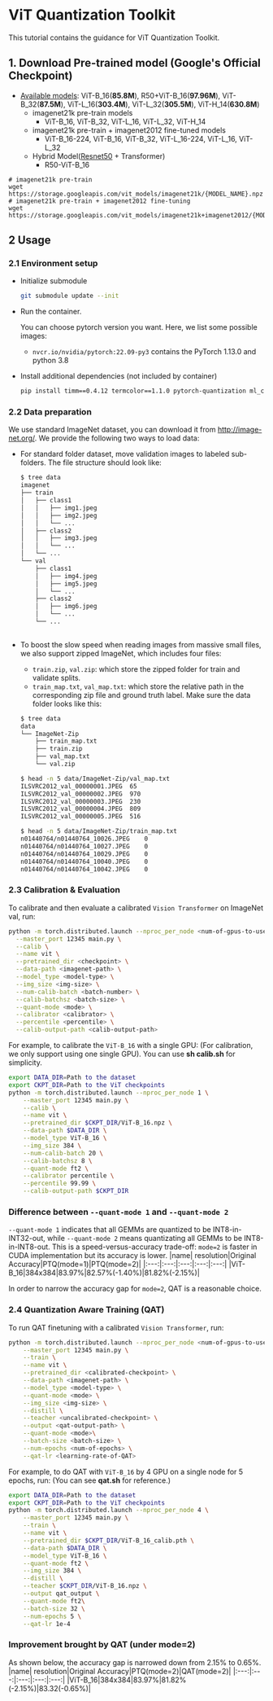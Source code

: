 # ViT Quantization Toolkit

This tutorial contains the guidance for ViT Quantization Toolkit.

## 1. Download Pre-trained model (Google's Official Checkpoint)

* [Available models](https://console.cloud.google.com/storage/vit_models/): ViT-B_16(**85.8M**), R50+ViT-B_16(**97.96M**), ViT-B_32(**87.5M**), ViT-L_16(**303.4M**), ViT-L_32(**305.5M**), ViT-H_14(**630.8M**)
  * imagenet21k pre-train models
    * ViT-B_16, ViT-B_32, ViT-L_16, ViT-L_32, ViT-H_14
  * imagenet21k pre-train + imagenet2012 fine-tuned models
    * ViT-B_16-224, ViT-B_16, ViT-B_32, ViT-L_16-224, ViT-L_16, ViT-L_32
  * Hybrid Model([Resnet50](https://github.com/google-research/big_transfer) + Transformer)
    * R50-ViT-B_16
```
# imagenet21k pre-train
wget https://storage.googleapis.com/vit_models/imagenet21k/{MODEL_NAME}.npz
# imagenet21k pre-train + imagenet2012 fine-tuning
wget https://storage.googleapis.com/vit_models/imagenet21k+imagenet2012/{MODEL_NAME}.npz
```
## 2 Usage

### 2.1 Environment setup

- Initialize submodule
    ```bash
    git submodule update --init
    ``` 

- Run the container.

    You can choose pytorch version you want. Here, we list some possible images:  
    - `nvcr.io/nvidia/pytorch:22.09-py3` contains the PyTorch 1.13.0 and python 3.8

- Install additional dependencies (not included by container)
    ```bash
    pip install timm==0.4.12 termcolor==1.1.0 pytorch-quantization ml_collections
    ```


### 2.2 Data preparation

We use standard ImageNet dataset, you can download it from http://image-net.org/. We provide the following two ways to
load data:

- For standard folder dataset, move validation images to labeled sub-folders. The file structure should look like:
  ```bash
  $ tree data
  imagenet
  ├── train
  │   ├── class1
  │   │   ├── img1.jpeg
  │   │   ├── img2.jpeg
  │   │   └── ...
  │   ├── class2
  │   │   ├── img3.jpeg
  │   │   └── ...
  │   └── ...
  └── val
      ├── class1
      │   ├── img4.jpeg
      │   ├── img5.jpeg
      │   └── ...
      ├── class2
      │   ├── img6.jpeg
      │   └── ...
      └── ...
 
  ```
- To boost the slow speed when reading images from massive small files, we also support zipped ImageNet, which includes
  four files:
    - `train.zip`, `val.zip`: which store the zipped folder for train and validate splits.
    - `train_map.txt`, `val_map.txt`: which store the relative path in the corresponding zip file and ground truth
      label. Make sure the data folder looks like this:

  ```bash
  $ tree data
  data
  └── ImageNet-Zip
      ├── train_map.txt
      ├── train.zip
      ├── val_map.txt
      └── val.zip
  
  $ head -n 5 data/ImageNet-Zip/val_map.txt
  ILSVRC2012_val_00000001.JPEG	65
  ILSVRC2012_val_00000002.JPEG	970
  ILSVRC2012_val_00000003.JPEG	230
  ILSVRC2012_val_00000004.JPEG	809
  ILSVRC2012_val_00000005.JPEG	516
  
  $ head -n 5 data/ImageNet-Zip/train_map.txt
  n01440764/n01440764_10026.JPEG	0
  n01440764/n01440764_10027.JPEG	0
  n01440764/n01440764_10029.JPEG	0
  n01440764/n01440764_10040.JPEG	0
  n01440764/n01440764_10042.JPEG	0
  ```

### 2.3 Calibration & Evaluation

To calibrate and then evaluate a calibrated `Vision Transformer` on ImageNet val, run:

```bash
python -m torch.distributed.launch --nproc_per_node <num-of-gpus-to-use> \
  --master_port 12345 main.py \
  --calib \
  --name vit \
  --pretrained_dir <checkpoint> \
  --data-path <imagenet-path> \
  --model_type <model-type> \
  --img_size <img-size> \
  --num-calib-batch <batch-number> \
  --calib-batchsz <batch-size> \
  --quant-mode <mode> \
  --calibrator <calibrator> \
  --percentile <percentile> \
  --calib-output-path <calib-output-path>
```

For example, to calibrate the `ViT-B_16` with a single GPU: (For calibration, we only support using one single GPU). You can use **sh calib.sh** for simplicity.

```bash
export DATA_DIR=Path to the dataset
export CKPT_DIR=Path to the ViT checkpoints
python -m torch.distributed.launch --nproc_per_node 1 \
    --master_port 12345 main.py \
    --calib \
    --name vit \
    --pretrained_dir $CKPT_DIR/ViT-B_16.npz \
    --data-path $DATA_DIR \
    --model_type ViT-B_16 \
    --img_size 384 \
    --num-calib-batch 20 \
    --calib-batchsz 8 \
    --quant-mode ft2 \
    --calibrator percentile \
    --percentile 99.99 \
    --calib-output-path $CKPT_DIR
```
### Difference between `--quant-mode 1` and `--quant-mode 2`
`--quant-mode 1` indicates that all GEMMs are quantized to be INT8-in-INT32-out, while `--quant-mode 2` means quantizating all GEMMs to be INT8-in-INT8-out. This is a speed-versus-accuracy trade-off: `mode=2` is faster in CUDA implementation but its accuracy is lower.
|name| resolution|Original Accuracy|PTQ(mode=1)|PTQ(mode=2)|
|:---:|:---:|:---:|:---:|:---:|
|ViT-B_16|384x384|83.97%|82.57%(-1.40%)|81.82%(-2.15%)|

In order to narrow the accuracy gap for `mode=2`, QAT is a reasonable choice.

### 2.4 Quantization Aware Training (QAT)

To run QAT finetuning with a calibrated `Vision Transformer`, run:
```bash
python -m torch.distributed.launch --nproc_per_node <num-of-gpus-to-use> \
    --master_port 12345 main.py \
    --train \
    --name vit \
    --pretrained_dir <calibrated-checkpoint> \
    --data-path <imagenet-path> \
    --model_type <model-type> \
    --quant-mode <mode> \
    --img_size <img-size> \
    --distill \
    --teacher <uncalibrated-checkpoint> \
    --output <qat-output-path> \
    --quant-mode <mode>\
    --batch-size <batch-size> \
    --num-epochs <num-of-epochs> \
    --qat-lr <learning-rate-of-QAT>
```
For example, to do QAT with `ViT-B_16` by 4 GPU on a single node for 5 epochs, run: (You can see **qat.sh** for reference.)

```bash
export DATA_DIR=Path to the dataset
export CKPT_DIR=Path to the ViT checkpoints
python -m torch.distributed.launch --nproc_per_node 4 \
    --master_port 12345 main.py \
    --train \
    --name vit \
    --pretrained_dir $CKPT_DIR/ViT-B_16_calib.pth \
    --data-path $DATA_DIR \
    --model_type ViT-B_16 \
    --quant-mode ft2 \
    --img_size 384 \
    --distill \
    --teacher $CKPT_DIR/ViT-B_16.npz \
    --output qat_output \
    --quant-mode ft2\
    --batch-size 32 \
    --num-epochs 5 \
    --qat-lr 1e-4
```
### Improvement brought by QAT (under mode=2)
As shown below, the accuracy gap is narrowed down from 2.15% to 0.65%.
|name| resolution|Original Accuracy|PTQ(mode=2)|QAT(mode=2)|
|:---:|:---:|:---:|:---:|:---:|
|ViT-B_16|384x384|83.97%|81.82%(-2.15%)|83.32(-0.65%)|